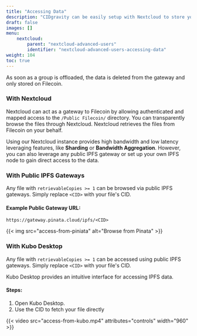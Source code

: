 ```yaml
---
title: "Accessing Data"
description: "CIDgravity can be easily setup with Nextcloud to store your files on IPFS"
draft: false
images: []
menu:
    nextcloud:
        parent: "nextcloud-advanced-users"
        identifier: "nextcloud-advanced-users-accessing-data"
weight: 104
toc: true
---
```


As soon as a group is offloaded, the data is deleted from the gateway and only stored on Filecoin.

### With Nextcloud

Nextcloud can act as a gateway to Filecoin by allowing authenticated and mapped access to the `/Public Filecoin/` directory.
You can transparently browse the files through Nextcloud. Nextcloud retrieves the files from Filecoin on your behalf.

Using our Nextcloud instance provides high bandwidth and low latency leveraging features, like **Sharding** or **Bandwidth Aggregation**. 
However, you can also leverage any public IPFS gateway or set up your own IPFS node to gain direct access to the data.

### With Public IPFS Gateways

Any file with `retrievableCopies >= 1` can be browsed via public IPFS gateways. Simply replace `<CID>` with your file's CID.

#### Example Public Gateway URL:

```
https://gateway.pinata.cloud/ipfs/<CID>
```

{{< img src="access-from-piniata" alt="Browse from Pinata" >}}

### With Kubo Desktop

Any file with `retrievableCopies >= 1` can be accessed using public IPFS gateways. Simply replace `<CID>` with your file's CID.

Kubo Desktop provides an intuitive interface for accessing IPFS data.

#### Steps:

1. Open Kubo Desktop.
2. Use the CID to fetch your file directly

{{< video src="access-from-kubo.mp4" attributes="controls" width="960" >}}
